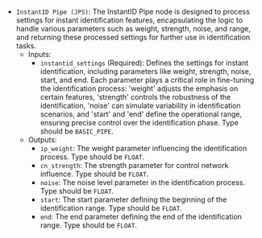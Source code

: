 - `InstantID Pipe (JPS)`: The InstantID Pipe node is designed to process settings for instant identification features, encapsulating the logic to handle various parameters such as weight, strength, noise, and range, and returning these processed settings for further use in identification tasks.
    - Inputs:
        - `instantid_settings` (Required): Defines the settings for instant identification, including parameters like weight, strength, noise, start, and end. Each parameter plays a critical role in fine-tuning the identification process: 'weight' adjusts the emphasis on certain features, 'strength' controls the robustness of the identification, 'noise' can simulate variability in identification scenarios, and 'start' and 'end' define the operational range, ensuring precise control over the identification phase. Type should be `BASIC_PIPE`.
    - Outputs:
        - `ip_weight`: The weight parameter influencing the identification process. Type should be `FLOAT`.
        - `cn_strength`: The strength parameter for control network influence. Type should be `FLOAT`.
        - `noise`: The noise level parameter in the identification process. Type should be `FLOAT`.
        - `start`: The start parameter defining the beginning of the identification range. Type should be `FLOAT`.
        - `end`: The end parameter defining the end of the identification range. Type should be `FLOAT`.
